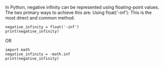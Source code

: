 In Python, negative infinity can be represented using floating-point values. The two primary ways to achieve this are:
Using float('-inf'): This is the most direct and common method.

    negative_infinity = float('-inf')
    print(negative_infinity)

OR

    import math
    negative_infinity = -math.inf
    print(negative_infinity)
